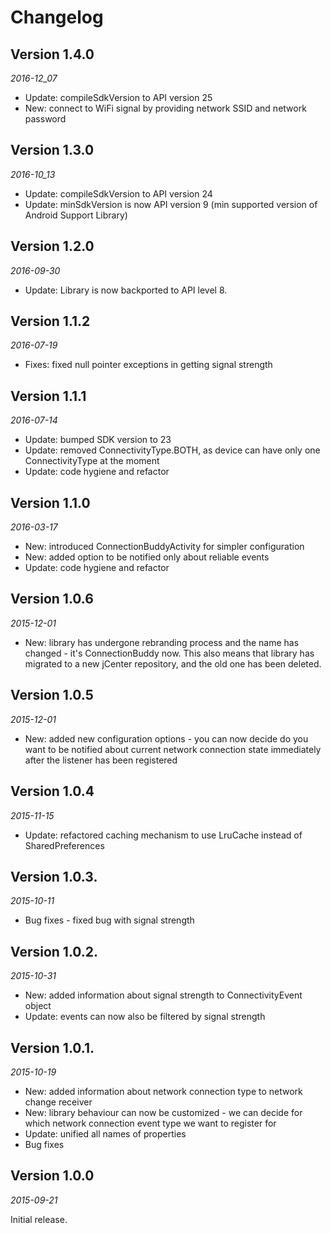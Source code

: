 Changelog
=========

## Version 1.4.0
_2016-12_07_

* Update: compileSdkVersion to API version 25
* New: connect to WiFi signal by providing network SSID and network password

## Version 1.3.0
_2016-10_13_

* Update: compileSdkVersion to API version 24
* Update: minSdkVersion is now API version 9 (min supported version of Android Support Library)

## Version 1.2.0

_2016-09-30_

* Update: Library is now backported to API level 8.

## Version 1.1.2

_2016-07-19_

* Fixes: fixed null pointer exceptions in getting signal strength

## Version 1.1.1

_2016-07-14_

* Update: bumped SDK version to 23
* Update: removed ConnectivityType.BOTH, as device can have only one ConnectivityType at the moment
* Update: code hygiene and refactor

## Version 1.1.0

_2016-03-17_

* New: introduced ConnectionBuddyActivity for simpler configuration
* New: added option to be notified only about reliable events
* Update: code hygiene and refactor

## Version 1.0.6

_2015-12-01_

* New: library has undergone rebranding process and the name has changed - it's ConnectionBuddy now. This also means that library has
        migrated to a new jCenter repository, and the old one has been deleted.

## Version 1.0.5

_2015-12-01_

* New: added new configuration options - you can now decide do you want to be notified about current network connection state
        immediately after the listener has been registered

## Version 1.0.4

_2015-11-15_

* Update: refactored caching mechanism to use LruCache instead of SharedPreferences

## Version 1.0.3.

_2015-10-11_

* Bug fixes - fixed bug with signal strength

## Version 1.0.2.
_2015-10-31_

* New: added information about signal strength to ConnectivityEvent object
* Update: events can now also be filtered by signal strength

## Version 1.0.1.

_2015-10-19_

* New: added information about network connection type to network change receiver
* New: library behaviour can now be customized - we can decide for which network connection event type we want to register for
* Update: unified all names of properties
* Bug fixes 

## Version 1.0.0

_2015-09-21_

Initial release.
